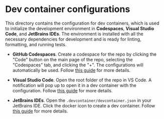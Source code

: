 # Dev container configurations

This directory contains the configuration for dev containers, which is used to
initialize the development environment in **Codespaces**, **Visual Studio
Code**, and **JetBrains IDEs**. The environment is installed with all the
necessary dependencies for development and is ready for linting, formatting, and
running tests.

* **GitHub Codespaces**. Create a codespace for the repo by clicking
    the "Code" button on the main page of the repo, selecting the "Codespaces"
    tab, and clicking the "+". The configurations will automatically be used.
    Follow
    [this guide](https://docs.github.com/en/codespaces/developing-in-a-codespace/creating-a-codespace-for-a-repository)
    for more details.

* **Visual Studio Code**. Open the root folder of the repo in VS Code. A
    notification will pop up to open it in a dev container with the
    configuration. Follow
    [this guide](https://code.visualstudio.com/docs/devcontainers/tutorial)
    for more details.

* **JetBrains IDEs**. Open the `.devcontainer/devcontainer.json` in your
   JetBrains IDE. Click the docker icon to create a dev container.
   Follow
   [this guide](https://www.jetbrains.com/help/idea/connect-to-devcontainer.html)
   for more details.
